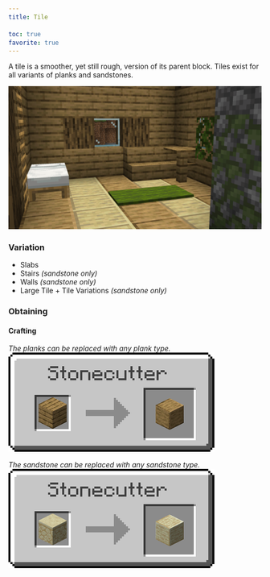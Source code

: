 ```yaml
---
title: Tile

toc: true
favorite: true
---
```


A tile is a smoother, yet still rough, version of its parent block. Tiles exist for all variants of planks and sandstones.

<img style="width: 700px;" src="/assets/docs/tile/showcase.png">

### Variation
- Slabs
- Stairs *(sandstone only)*
- Walls *(sandstone only)*
- Large Tile + Tile Variations *(sandstone only)*

### Obtaining
#### Crafting
*The planks can be replaced with any plank type.*
<br style="line-height: 1px;">
![recipe.png](/assets/docs/tile/recipe.png)

*The sandstone can be replaced with any sandstone type.*
<br style="line-height: 1px;">
![recipe_sandstone.png](/assets/docs/tile/recipe_sandstone.png)
